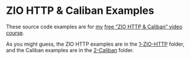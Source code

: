 # ZIO HTTP & Caliban Examples

These source code examples are for
[my](https://alvinalexander.com)
[free “ZIO HTTP & Caliban” video course](https://www.learnscala.dev).

As you might guess, the ZIO HTTP examples are in the
[1-ZIO-HTTP](1-ZIO-HTTP) folder, and the Caliban
examples are in the [2-Caliban](2-Caliban) folder.


